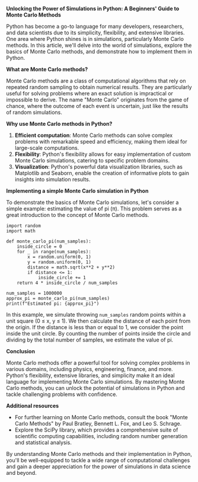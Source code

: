 **Unlocking the Power of Simulations in Python: A Beginners' Guide to Monte Carlo Methods**

Python has become a go-to language for many developers, researchers, and data scientists due to its simplicity, flexibility, and extensive libraries. One area where Python shines is in simulations, particularly Monte Carlo methods. In this article, we'll delve into the world of simulations, explore the basics of Monte Carlo methods, and demonstrate how to implement them in Python.

**What are Monte Carlo methods?**

Monte Carlo methods are a class of computational algorithms that rely on repeated random sampling to obtain numerical results. They are particularly useful for solving problems where an exact solution is impractical or impossible to derive. The name "Monte Carlo" originates from the game of chance, where the outcome of each event is uncertain, just like the results of random simulations.

**Why use Monte Carlo methods in Python?**

1. **Efficient computation**: Monte Carlo methods can solve complex problems with remarkable speed and efficiency, making them ideal for large-scale computations.
2. **Flexibility**: Python's flexibility allows for easy implementation of custom Monte Carlo simulations, catering to specific problem domains.
3. **Visualization**: Python's powerful data visualization libraries, such as Matplotlib and Seaborn, enable the creation of informative plots to gain insights into simulation results.

**Implementing a simple Monte Carlo simulation in Python**

To demonstrate the basics of Monte Carlo simulations, let's consider a simple example: estimating the value of pi (π). This problem serves as a great introduction to the concept of Monte Carlo methods.

```
import random
import math

def monte_carlo_pi(num_samples):
    inside_circle = 0
    for _ in range(num_samples):
        x = random.uniform(0, 1)
        y = random.uniform(0, 1)
        distance = math.sqrt(x**2 + y**2)
        if distance <= 1:
            inside_circle += 1
    return 4 * inside_circle / num_samples

num_samples = 1000000
approx_pi = monte_carlo_pi(num_samples)
print(f"Estimated pi: {approx_pi}")
```

In this example, we simulate throwing `num_samples` random points within a unit square (0 ≤ x, y ≤ 1). We then calculate the distance of each point from the origin. If the distance is less than or equal to 1, we consider the point inside the unit circle. By counting the number of points inside the circle and dividing by the total number of samples, we estimate the value of pi.

**Conclusion**

Monte Carlo methods offer a powerful tool for solving complex problems in various domains, including physics, engineering, finance, and more. Python's flexibility, extensive libraries, and simplicity make it an ideal language for implementing Monte Carlo simulations. By mastering Monte Carlo methods, you can unlock the potential of simulations in Python and tackle challenging problems with confidence.

**Additional resources**

* For further learning on Monte Carlo methods, consult the book "Monte Carlo Methods" by Paul Bratley, Bennett L. Fox, and Leo S. Schrage.
* Explore the SciPy library, which provides a comprehensive suite of scientific computing capabilities, including random number generation and statistical analysis.

By understanding Monte Carlo methods and their implementation in Python, you'll be well-equipped to tackle a wide range of computational challenges and gain a deeper appreciation for the power of simulations in data science and beyond.